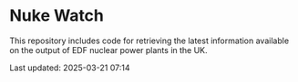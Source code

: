 # Nuke Watch

This repository includes code for retrieving the latest information available on the output of EDF nuclear power plants in the UK.

Last updated: 2025-03-21 07:14